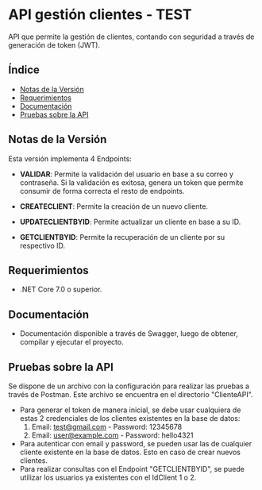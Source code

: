 # **API gestión clientes - TEST**

API que permite la gestión de clientes, contando con seguridad a través de generación de token (JWT).

## **Índice**

- [Notas de la Versión](https://github.com/CrLara88/ClientesAPI/tree/main#notas-de-la-versi%C3%B3n)
- [Requerimientos](https://github.com/CrLara88/ClientesAPI/tree/main#requerimientos)
- [Documentación](https://github.com/CrLara88/ClientesAPI/tree/main#documentaci%C3%B3n)
- [Pruebas sobre la API](https://github.com/CrLara88/ClientesAPI/tree/main#pruebas-sobre-la-api)

## **Notas de la Versión**

Esta versión implementa 4 Endpoints:

- **VALIDAR**: Permite la validación del usuario en base a su correo y contraseña. 
Si la validación es exitosa, genera un token que permite consumir de forma correcta el 
resto de endpoints.

- **CREATECLIENT**: Permite la creación de un nuevo cliente.

- **UPDATECLIENTBYID**: Permite actualizar un cliente en base a su ID.

- **GETCLIENTBYID**: Permite la recuperación de un cliente por su respectivo ID.

## **Requerimientos**
- .NET Core 7.0 o superior.

## **Documentación**
- Documentación disponible a través de Swagger, luego de obtener, compilar y ejecutar el proyecto.

## **Pruebas sobre la API**
Se dispone de un archivo con la configuración para realizar las pruebas a través de Postman. Este archivo se encuentra en el directorio "ClienteAPI".

- Para generar el token de manera inicial, se debe usar cualquiera de estas 2 credenciales de los clientes existentes en la base de datos:
  1. Email: test@gmail.com - Password: 12345678
  2. Email: user@example.com - Password: hello4321
- Para autenticar con email y password, se pueden usar las de cualquier cliente existente en la base de datos. Esto en caso de crear nuevos clientes.
- Para realizar consultas con el Endpoint "GETCLIENTBYID", se puede utilizar los usuarios ya existentes con el IdClient 1 o 2.
